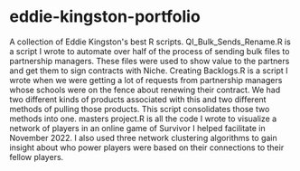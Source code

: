 # eddie-kingston-portfolio
A collection of Eddie Kingston's best R scripts.
QI_Bulk_Sends_Rename.R is a script I wrote to automate over half of the process of sending bulk files to partnership managers. These files were used to show value to the partners and get them to sign contracts with Niche.
Creating Backlogs.R is a script I wrote when we were getting a lot of requests from partnership managers whose schools were on the fence about renewing their contract. We had two different kinds of products associated with this and two different methods of pulling those products. This script consolidates those two methods into one.
masters project.R is all the code I wrote to visualize a network of players in an online game of Survivor I helped facilitate in November 2022. I also used three network clustering algorithms to gain insight about who power players were based on their connections to their fellow players.
